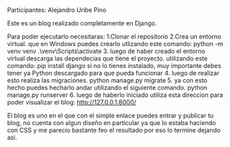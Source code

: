 Participantes: Alejandro Uribe Pino

Este es un blog realizado completamente en Django.

Para poder ejecutarlo necesitaras:
1.Clonar el repositorio
2.Crea un entorno virtual.
que en Windows puedes crearlo utlizando este comando: python -m venv venv
.\venv\Scripts\activate
3. luego de haber creado el entorno virtual descarga las dependecias que tiene el proyecto.
utilizando este comando: pip install django si no lo tienes instalado, muy importante debes tener ya Python descargado para que 
pueda funcionar
4. luego de realizar esto realiza las migraciones.
python manage.py migrate
5. ya con esto hecho puedes hecharlo andar utilizando el siguiente comando.
python manage.py runserver
6. luego de haberlo iniciado utiliza esta direccion para poder visualizar el blog: http://127.0.0.1:8000/ 

El blog es uno en el que con el simple enlace puedes entrar y publicar tu blog, no cuenta con algun diseño en particular ya que lo estaba haciendo con CSS y me parecio bastante feo el resultado por eso
lo termine dejando asi.
